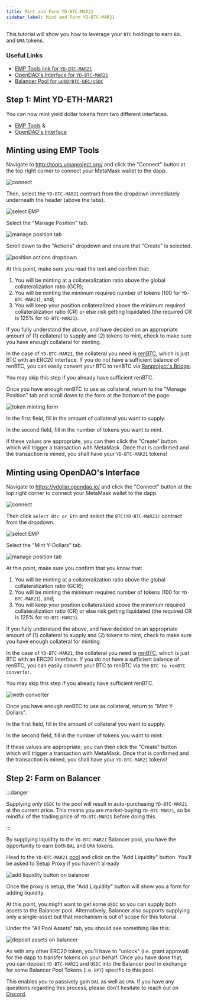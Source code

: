 ```yaml
---
title: Mint and Farm YD-BTC-MAR21
sidebar_label: Mint and Farm YD-BTC-MAR21
---
```


This tutorial will show you how to leverage your `BTC` holdings to earn `BAL` and 
`UMA` tokens.

### Useful Links

- [EMP Tools link for `YD-BTC-MAR21`](https://tools.umaproject.org/?address=0x1c3f1A342c8D9591D9759220d114C685FD1cF6b8)
- [OpenDAO's Interface for `YD-BTC-MAR21`](https://ydollar.opendao.io/?address=0x1c3f1A342c8D9591D9759220d114C685FD1cF6b8)
- [Balancer Pool for `uUSDrBTC-DEC/USDC`](https://pools.balancer.exchange/#/pool/0x6be6258fe363288b397882c071531b3623fd5fd9/)


## Step 1: Mint YD-ETH-MAR21

You can now mint yield dollar tokens from two different interfaces.  

- [EMP Tools](http://tools.umaproject.org/) &
- [OpenDAO's Interface](https://ydollar.opendao.io/)

## Minting using EMP Tools 

Navigate to http://tools.umaproject.org/ and click the "Connect" button at the
top right corner to connect your MetaMask wallet to the dapp.

![connect](/docs/users/emp_connect.png)

Then, select the `YD-BTC-MAR21` contract from the dropdown immediately underneath the
header (above the tabs).

![select EMP](/docs/users/ydbtc_emp-select.png)

Select the "Manage Position" tab.

![manage position tab](/docs/users/ydbtc_emp-manageposition.png)

Scroll down to the "Actions" dropdown and ensure that "Create" is selected.

![position actions dropdown](/docs/users/emp_actions.png)

At this point, make sure you read the text and confirm that:

1. You will be minting at a collateralization ratio above the global
   collateralization ratio (GCR);
2. You will be minting the minimum required number of tokens (100 for `YD-BTC-MAR21`),
   and;
3. You will keep your position collateralized above the minimum required
   collateralization ratio (CR) or else risk getting liquidated (the required CR
   is 125% for `YD-BTC-MAR21`).

If you fully understand the above, and have decided on an appropriate amount of
(1) collateral to supply and (2) tokens to mint, check to make sure you have
enough collateral for minting.

In the case of `YD-BTC-MAR21`, the collateral you need is [renBTC](https://renproject.io/),
which is just BTC with an ERC20 interface. If you do not have a sufficient
balance of renBTC, you can easily convert your BTC to renBTC via [Renproject's Bridge](https://bridge.renproject.io/).

You may skip this step if you already have sufficient renBTC.

Once you have enough renBTC to use as collateral, return to the "Manage Position"
tab and scroll down to the form at the bottom of the page:

![token minting form](/docs/users/ydbtc_emp-form.png)

In the first field, fill in the amount of collateral you want to supply.

In the second field, fill in the number of tokens you want to mint.

If these values are appropriate, you can then click the "Create" button which
will trigger a transaction with MetaMask. Once that is confirmed and the
transaction is mined, you shall have your `YD-BTC-MAR21` tokens!

## Minting using OpenDAO's Interface 

Navigate to https://ydollar.opendao.io/ and click the "Connect" button at the
top right corner to connect your MetaMask wallet to the dapp.

![connect](/docs/users/ydeth_opendao-connect.png)

Then click `select Btc or Eth` and select the `BTC(YD-BTC-MAR21)` contract from the dropdown.

![select EMP](/docs/users/ydbtc_opendao-select.png)

Select the "Mint Y-Dollars" tab.

![manage position tab](/docs/users/ydbtc_opendao-createmint.png)

At this point, make sure you confirm that you know that:

1. You will be minting at a collateralization ratio above the global
   collateralization ratio (GCR);
2. You will be minting the minimum required number of tokens (100 for `YD-BTC-MAR21`),
   and;
3. You will keep your position collateralized above the minimum required
   collateralization ratio (CR) or else risk getting liquidated (the required CR
   is 125% for `YD-BTC-MAR21`).

If you fully understand the above, and have decided on an appropriate amount of
(1) collateral to supply and (2) tokens to mint, check to make sure you have
enough collateral for minting.

In the case of `YD-BTC-MAR21`, the collateral you need is [renBTC](https://renproject.io/),
which is just BTC with an ERC20 interface. If you do not have a sufficient
balance of renBTC, you can easily convert your BTC to renBTC via the `BTC to renBTC converter`.

You may skip this step if you already have sufficient renBTC.

![weth converter](/docs/users/ydbtc_opendao-renbtc.png)

Once you have enough renBTC to use as collateral, return to "Mint Y-Dollars".

In the first field, fill in the amount of collateral you want to supply.

In the second field, fill in the number of tokens you want to mint.

If these values are appropriate, you can then click the "Create" button which
will trigger a transaction with MetaMask. Once that is confirmed and the
transaction is mined, you shall have your `YD-BTC-MAR21` tokens!

## Step 2: Farm on Balancer

:::danger

Supplying _only_ `USDC` to the pool will result in auto-purchasing `YD-BTC-MAR21` at the current price. This means you are market-buying `YD-BTC-MAR21`, so be mindful of the trading price of `YD-BTC-MAR21` before doing this.

:::

By supplying liquidity to the `YD-BTC-MAR21` Balancer pool, you have the
opportunity to earn both `BAL` and `UMA` tokens. 

Head to the `YD-BTC-MAR21`
[pool](https://pools.balancer.exchange/#/pool/0x6be6258fe363288b397882c071531b3623fd5fd9/)
and click on the "Add Liquidity" button. You’ll be asked to Setup Proxy if you
haven’t already

![add liquidity button on balancer](/docs/users/ydeth_bal-addliquidity.png)

Once the proxy is setup, the "Add Liquidity" button will show you a form for
adding liquidity.

At this point, you might want to get some `USDC` so you can supply both assets
to the Balancer pool. Alternatively, Balancer also supports supplying only a
single-asset but that mechanism is out of scope for this tutorial.

Under the "All Pool Assets" tab, you should see something like this:

![deposit assets on balancer](/docs/users/ydbtc_bal-deposit.png)

As with any other ERC20 token, you'll have to "unlock" (i.e. grant approval) for
the dapp to transfer tokens on your behalf. Once you have done that, you can
deposit `YD-BTC-MAR21` and `USDC` into the Balancer pool in exchange for some Balancer
Pool Tokens (i.e. `BPT`) specific to this pool.

This enables you to passively gain `BAL` as well as `UMA`. If you have any questions regarding
this process, please don't hesitate to reach out on
[Discord](https://discord.umaproject.org/).
